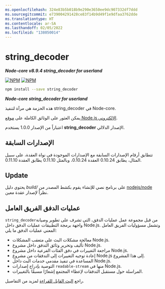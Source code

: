 ```yaml
---
ms.openlocfilehash: 324e83b5b018b9e290e3650ee9dc907332df7ddd
ms.sourcegitcommit: e739004291428ce83f14b9d49f1e9dfaa3762dde
ms.translationtype: HT
ms.contentlocale: ar-SA
ms.lasthandoff: 02/05/2022
ms.locfileid: "138050014"
---
```

# <a name="string_decoder"></a>string_decoder

***Node-core v8.9.4 string_decoder for userland***


[![NPM](https://nodei.co/npm/string_decoder.png?downloads=true&downloadRank=true)](https://nodei.co/npm/string_decoder/)
[![NPM](https://nodei.co/npm-dl/string_decoder.png?&months=6&height=3)](https://nodei.co/npm/string_decoder/)


```bash
npm install --save string_decoder
```

***Node-core string_decoder for userland***

هذه الحزمة هي مرآة لتنفيذ string_decoder في Node-core.

يمكن العثور على الوثائق الكاملة على [موقع Node.js الإلكتروني](https://nodejs.org/dist/v8.9.4/docs/api/).

اعتباراً من الإصدار 1.0.0 يستخدم **string_decoder** الإصدار الدلالي.

## <a name="previous-versions"></a>الإصدارات السابقة

تتطابق أرقام الإصدارات السابقة مع الإصدارات الموجودة في نواة العقدة، على سبيل المثال، يطابق 0.10.24 العقدة 0.10.24، وبالمثل 0.11.10 يطابق العقدة 0.11.10.

## <a name="update"></a>Update

يحتوي دليل *build/* على برنامج نصي للإنشاء يقوم بكشط المصدر من [nodejs/node](https://github.com/nodejs/node) نظراً لإصدار عقدة معين.

## <a name="streams-working-group"></a>عمليات الدفق الفريق العامل

`string_decoder`من قبل مجموعة عمل عمليات الدفق، التي تشرف على تطوير وصيانة واجهة برمجة التطبيقات عمليات الدفق داخل Node.js. وتشمل مسؤوليات الفريق العامل المعني عمليات الدفق ما يلي:

* معالجة مشكلات البث على متعقب المشكلات Node.js.
* تأليف وتحرير وثائق التدفق داخل مشروع Node.js.
* مراجعة التغييرات في دفق الفئات الفرعية داخل مشروع Node.js.
* إعادة توجيه التغييرات إلى التدفقات من مشروع Node.js إلى هذا المشروع.
* المساعدة في تنفيذ مقدمي خدمات البث داخل Node.js.
* التوصية بإدراج إصدارات `readable-stream` منها في Node.js.
* المراسلة حول مستقبل التدفقات لإعطاء المجتمع إشعارًا مسبقًا بالتغييرات.

راجع [البث القابل للقراءة](https://github.com/nodejs/readable-stream) لمزيد من التفاصيل.
